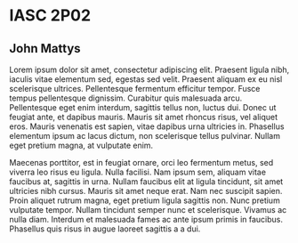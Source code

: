 # IASC 2P02
## John Mattys

Lorem ipsum dolor sit amet, consectetur adipiscing elit. Praesent ligula nibh, iaculis vitae elementum sed, egestas sed velit. Praesent aliquam ex eu nisl scelerisque ultrices. Pellentesque fermentum efficitur tempor. Fusce tempus pellentesque dignissim. Curabitur quis malesuada arcu. Pellentesque eget enim interdum, sagittis tellus non, luctus dui. Donec ut feugiat ante, et dapibus mauris. Mauris sit amet rhoncus risus, vel aliquet eros. Mauris venenatis est sapien, vitae dapibus urna ultricies in. Phasellus elementum ipsum ac lacus dictum, non scelerisque tellus pulvinar. Nullam eget pretium magna, at vulputate enim.

Maecenas porttitor, est in feugiat ornare, orci leo fermentum metus, sed viverra leo risus eu ligula. Nulla facilisi. Nam ipsum sem, aliquam vitae faucibus at, sagittis in urna. Nullam faucibus elit at ligula tincidunt, sit amet ultricies nibh cursus. Mauris sit amet neque erat. Nam nec suscipit sapien. Proin aliquet rutrum magna, eget pretium ligula sagittis non. Nunc pretium vulputate tempor. Nullam tincidunt semper nunc et scelerisque. Vivamus ac nulla diam. Interdum et malesuada fames ac ante ipsum primis in faucibus. Phasellus quis risus in augue laoreet sagittis a a dui.
